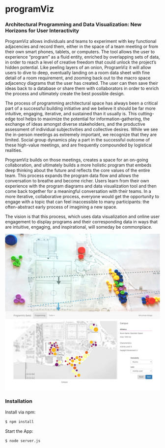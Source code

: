 # programViz

### Architectural Programming and Data Visualization: New Horizons for User Interactivity

ProgramViz allows individuals and teams to experiment with key functional adjacencies and record them, either in the space of a team meeting or from their own smart phones, tablets, or computers. The tool allows the user to experience “program” as a fluid entity, enriched by overlapping sets of data, in order to reach a level of creative freedom that could unlock the project’s hidden potential. Like peeling layers of an onion, ProgramViz it will allow users to dive to deep, eventually landing on a room data sheet with fine detail of a room requirement, and zooming back out to the macro space adjacency diagrams that the user has created. The user can then save their ideas back to a database or share them with collaborators in order to enrich the process and ultimately create the best possible design.

The process of programming architectural space has always been a critical part of a successful building initiative and we believe it should be far more intuitive, engaging, iterative, and sustained than it usually is. This cutting-edge tool helps to maximize the potential for information-gathering, the exchange of ideas amongst diverse stakeholders, and the productive assessment of individual subjectivities and collective desires. While we see the in-person meetings as extremely important, we recognize that they are limited. Social group dynamics play a part in the successful outcome of these high-value meetings, and are frequently compounded by logistical realities.

ProgramViz builds on those meetings, creates a space for an on-going collaboration, and ultimately builds a more holistic program that embeds deep thinking about the future and reflects the core values of the entire team. This process expands the program data flow and allows the conversation to breathe and become richer. Users learn from their own experience with the program diagrams and data visualization tool and then come back together for a meaningful conversation with their teams. In a more iterative, collaborative process, everyone would get the opportunity to engage with a topic that can feel inaccessible to many participants: the often-abstract early process of imagining a new space.

The vision is that this process, which uses data visualization and online user engagement to display programs and their corresponding data in ways that are intuitive, engaging, and inspirational, will someday be commonplace.

![Screenshot](/static/images/Splash2.jpg?raw=true "Title")
![Screenshot](/static/images/Splash1.jpg?raw=true "Title")

### Installation

Install via npm:

```bash
$ npm install
```
Start the App:

```bash
$ node server.js
```

